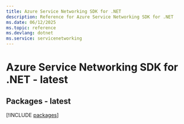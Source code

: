 ```yaml
---
title: Azure Service Networking SDK for .NET
description: Reference for Azure Service Networking SDK for .NET
ms.date: 06/12/2025
ms.topic: reference
ms.devlang: dotnet
ms.service: servicenetworking
---
```

# Azure Service Networking SDK for .NET - latest
## Packages - latest
[!INCLUDE [packages](service-networking-index.md)]